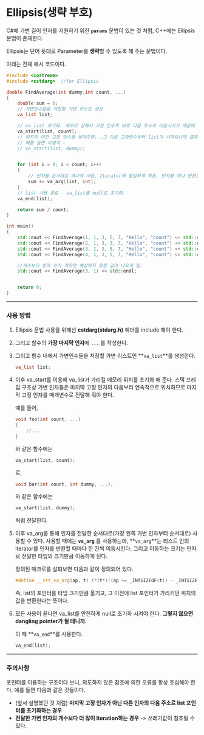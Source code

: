# Ellipsis(생략 부호)

C#에 가변 길이 인자를 지원하기 위한 **`params`** 문법이 있는 것 처럼, C++에는 Ellipsis 문법이 존재한다.

Ellipsis는 단어 뜻대로 Parameter를 **생략**할 수 있도록 해 주는 문법이다.

아래는 전체 예시 코드이다.

```c++
#include <iostream>
#include <cstdarg>	//for Ellipsis

double FindAverage(int dummy,int count, ...)
{
	double sum = 0;
	// 가변인수들을 저장할 가변 리스트 생성
	va_list list;

	// va_list 초기화. 메모리 상에서 고정 인수의 바로 다음 주소로 이동시키기 때문에 마지막 고정 인수를 넣어줌.
	va_start(list, count);
	// 마지막 이전 고정 인수를 넣어주면...그 다음 고정인수부터 list가 시작되니까 결과가 요상해짐 ㅎㅎㅋㅋ;
	// 예를 들면 이렇게 ↓ 
	// va_start(list, dummy);


	for (int i = 0; i < count; i++)
	{
		// 인자를 순서대로 하나씩 사용. Iterator와 동일하게 작동. 인자를 하나 반환할 때마다 인자 크기만큼 주소 증가 연산.
		sum += va_arg(list, int);
	}
	// list 사용 종료 - va_list를 null로 초기화.
	va_end(list);

	return sum / count;
}

int main()
{
	std::cout << FindAverage(1, 1, 3, 5, 7, "Hello", "count") << std::endl;
	std::cout << FindAverage(2, 1, 3, 3, 7, "Hello", "count") << std::endl;
	std::cout << FindAverage(3, 1, 3, 5, 7, "Hello", "count") << std::endl;
	std::cout << FindAverage(4, 1, 3, 5, 7, "Hello", "count") << std::endl;

	//개수보다 인자 수가 적으면 예상하지 못한 값이 나오게 됨.
	std::cout << FindAverage(3, 1) << std::endl;


	return 0;
}
```

---

### 사용 방법

1.  Ellipsis 문법 사용을 위해선 **cstdarg(stdarg.h)** 헤더를 include 해야 한다.

2.  그리고 함수의 **가장 마지막 인자**에 **`...`** 를 작성한다.

3.  그리고 함수 내에서 가변인수들을 저장할 가변 리스트인 **`va_list`**를 생성한다.

    ```c++
    va_list list;
    ```

4.  이후 va_start를 이용해 va_list가 가리킬 메모리 위치를 초기화 해 준다. 스택 프레임 구조상 가변 인자들은 마지막 고정 인자의 다음부터 연속적으로 위치하므로 마지막 고정 인자를 매개변수로 전달해 줘야 한다.

    예를 들어,

    ```c++
    void foo(int count, ...)
    {
    	//...
    }
    ```

    와 같은 함수에는

    ```c++
    va_start(list, count);
    ```

    로,

    ```c++
    void bar(int count, int dummy, ...);
    ```

    와 같은 함수에는

    ```c++
    va_start(list, dummy);
    ```

    처럼 전달한다.

5.  이후 va_arg를 통해 인자를 전달한 순서대로(가장 왼쪽 가변 인자부터 순서대로) 사용할 수 있다. 사용할 때에는 **`va_arg`** 를 사용하는데, **`va_arg`**는 리스트 안의 iterator를 인자를 반환할 때마다 한 칸씩 이동시킨다. 그리고 이동하는 크기는 인자로 전달한 타입의 크기만큼 이동하게 된다.

    정의된 매크로를 살펴보면 다음과 같이 정의되어 있다.

    ```c++
    #define __crt_va_arg(ap, t)	(*(t*)((ap += _INTSIZEOF(t)) - _INTSIZEOF(t)))
    ```

    즉, list의 포인터를 타입 크기만큼 옮기고, 그 이전에 list 포인터가 가리키던 위치의 값을 반환한다는 뜻이다.

6.  모든 사용이 끝나면 va_list를 안전하게 null로 초기화 시켜야 한다. **그렇지 않으면 dangling pointer가 될 테니까.**

    이 때 **`va_end`**를 사용한다.

    ```c++
    va_end(list);
    ```

---

### 주의사항

포인터를 이용하는 구조이다 보니, 의도하지 않은 참조에 의한 오류를 항상 조심해야 한다. 예를 들면 다음과 같은 것들이다.

*   (앞서 설명했던 것 처럼) **마지막 고정 인자가 아닌 다른 인자의 다음 주소로 list 포인터를 초기화하는 경우**
*   **전달한 가변 인자의 개수보다 더 많이 Iteration하는 경우** -> 쓰레기값이 참조될 수 있다.

